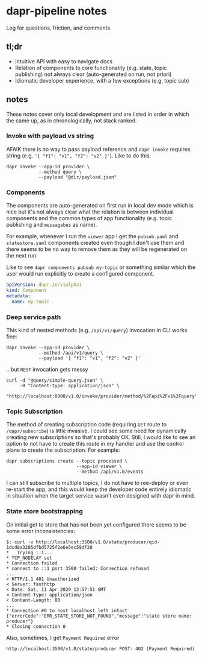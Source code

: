 # dapr-pipeline notes

Log for questions, friction, and comments

## tl;dr

* Intuitive API with easy to navigate docs
* Relation of components to core functionality (e.g. state, topic publishing) not always clear (auto-generated on run, not priori)
* Idiomatic developer experience, with a few exceptions (e.g. topic sub)

## notes

These notes cover only local development and are listed in order in which the came up, as in chronologically, not stack ranked.

### Invoke with payload vs string

AFAIK there is no way to pass payload reference and `dapr invoke` requires string (e.g. `'{ "f1": "v1", "f2": "v2" }'`). Like to do this:

```shell
dapr invoke --app-id provider \
            --method query \
            --payload "@dir/payload.json"
```

### Components

The components are auto-generated on first run in local dev mode which is nice but it's not always clear what the relation is between individual components and the common types of app functionality (e.g. topic publishing and `messagebus` as name).

For example, whenever I run the `viewer` app I get the `pubsub.yaml` and `statestore.yaml` components created even though I don't use them and there seems to be no way to remove them as they will be regenerated on the next run.

Like to see `dapr components pubsub my-topic` or something similar which the user would run explicitly to create a configured component.

```yaml
apiVersion: dapr.io/v1alpha1
kind: Component
metadata:
  name: my-topic
```


### Deep service path

This kind of nested methods (e.g. `/api/v1/query`) invocation in CLI works fine:

```shell
dapr invoke --app-id provider \
            --method /api/v1/query \
            --payload '{ "f1": "v1", "f2": "v2" }'
```

...but `REST` invocation gets messy

```shell
curl -d "@query/simple-query.json" \
     -H "Content-type: application/json" \
     "http://localhost:8000/v1.0/invoke/provider/method/%2Fapi%2Fv1%2Fquery"
```

### Topic Subscription

The method of creating subscription code (requiring `GET` route to `/dapr/subscribe`) is little invasive. I could see some need for dynamically creating new subscriptions so that's probably OK. Still, I would like to see an option to not have to create this route in my handler and use the control plane to create the subscription. For example:

```shell
dapr subscriptions create --topic processed \
                          --app-id viewer \
                          --method /api/v1.0/events
```

I can still subscribe to multiple topics, I do not have to ree-deploy or even re-start the app, and this would keep the developer code entirely idiomatic in situation when the target service wasn't even designed with dapr in mind.

### State store bootstrapping

On initial get to store that has not been yet configured there seems to be some error inconsistencies:

```shell
$: curl -v http://localhost:3500/v1.0/state/producer/qid-1dcd8a3205dfbd5725f2e6e5ec59df28
*   Trying ::1...
* TCP_NODELAY set
* Connection failed
* connect to ::1 port 3500 failed: Connection refused
...
< HTTP/1.1 401 Unauthorized
< Server: fasthttp
< Date: Sat, 11 Apr 2020 12:57:51 GMT
< Content-Type: application/json
< Content-Length: 80
...
* Connection #0 to host localhost left intact
{"errorCode":"ERR_STATE_STORE_NOT_FOUND","message":"state store name: producer"}
* Closing connection 0
```

Also, sometimes, I get `Payment Required` error

```shell
http://localhost:3500/v1.0/state/producer POST: 402 (Payment Required)
```


